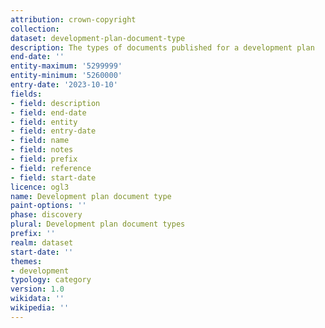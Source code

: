 ```yaml
---
attribution: crown-copyright
collection:
dataset: development-plan-document-type
description: The types of documents published for a development plan
end-date: ''
entity-maximum: '5299999'
entity-minimum: '5260000'
entry-date: '2023-10-10'
fields:
- field: description
- field: end-date
- field: entity
- field: entry-date
- field: name
- field: notes
- field: prefix
- field: reference
- field: start-date
licence: ogl3
name: Development plan document type
paint-options: ''
phase: discovery
plural: Development plan document types
prefix: ''
realm: dataset
start-date: ''
themes:
- development
typology: category
version: 1.0
wikidata: ''
wikipedia: ''
---
```

